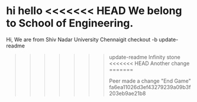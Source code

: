 hi hello
<<<<<<< HEAD
We belong to School of Engineering.
=======
Hi, We are from Shiv Nadar University Chennaigit checkout -b update-readme
>>>>>>> update-readme
Infinity stone
<<<<<<< HEAD
Another change
=======
>>>>>>>
>>>>>>> Peer made a change "End Game" 
>>>>>>> fa6ea11026d3ef43279239a09b3f203eb9ae21b8
